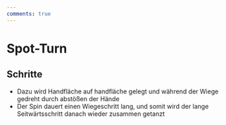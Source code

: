 ```yaml
---
comments: true
---
```

# Spot-Turn

## Schritte

- Dazu wird Handfläche auf handfläche gelegt und während der Wiege gedreht durch abstößen der Hände
- Der Spin dauert einen Wiegeschritt lang, und somit wird der lange Seitwärtsschritt danach wieder zusammen getanzt
